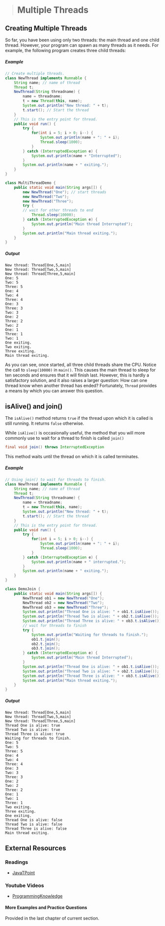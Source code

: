 ># Multiple Threads

## Creating Multiple Threads

So far, you have been using only two threads: the main thread and one child thread. However, your program can spawn as many threads as it needs. For example, the following program creates three child threads:

##### Example

```java
// Create multiple threads.
class NewThread implements Runnable {
    String name; // name of thread
    Thread t;
    NewThread(String threadname) {
        name = threadname;
        t = new Thread(this, name);
        System.out.println("New thread: " + t);
        t.start(); // Start the thread
    }
    // This is the entry point for thread.
    public void run() {
        try {
            for(int i = 5; i > 0; i--) {
                System.out.println(name + ": " + i);
                Thread.sleep(1000);
            }
        } catch (InterruptedException e) {
            System.out.println(name + "Interrupted");
        }
        System.out.println(name + " exiting.");
    }
}
```

```java
class MultiThreadDemo {
    public static void main(String args[]) {
        new NewThread("One"); // start threads
        new NewThread("Two");
        new NewThread("Three");
        try {
        // wait for other threads to end
            Thread.sleep(10000);
        } catch (InterruptedException e) {
            System.out.println("Main thread Interrupted");
        }
        System.out.println("Main thread exiting.");
    }
}
```

##### Output

    New thread: Thread[One,5,main]
    New thread: Thread[Two,5,main]
    New thread: Thread[Three,5,main]
    One: 5
    Two: 5
    Three: 5
    One: 4
    Two: 4
    Three: 4
    One: 3
    Three: 3
    Two: 3
    One: 2
    Three: 2
    Two: 2
    One: 1
    Three: 1
    Two: 1
    One exiting.
    Two exiting.
    Three exiting.
    Main thread exiting.

As you can see, once started, all three child threads share the CPU. Notice the call to `sleep(10000)` in `main()`. This causes the main thread to sleep for ten seconds and ensures that it will finish last. However, this is hardly a satisfactory solution, and it also raises a larger question: How can one thread know when another thread has ended? Fortunately, `Thread` provides a means by which you can answer this question.

## isAlive() and join()

The `isAlive()` method returns `true` if the thread upon which it is called is still running. It returns `false` otherwise.

While `isAlive()` is occasionally useful, the method that you will more commonly use to wait for a thread to finish is called `join()`

```java
final void join() throws InterruptedException
```

This method waits until the thread on which it is called terminates.

##### Example

```java
// Using join() to wait for threads to finish.
class NewThread implements Runnable {
    String name; // name of thread
    Thread t;
    NewThread(String threadname) {
        name = threadname;
        t = new Thread(this, name);
        System.out.println("New thread: " + t);
        t.start(); // Start the thread
    }
    // This is the entry point for thread.
    public void run() {
        try {
            for(int i = 5; i > 0; i--) {
                System.out.println(name + ": " + i);
                Thread.sleep(1000);
            }
        } catch (InterruptedException e) {
            System.out.println(name + " interrupted.");
        }
        System.out.println(name + " exiting.");
    }
}
```
```java
class DemoJoin {
    public static void main(String args[]) {
        NewThread ob1 = new NewThread("One");
        NewThread ob2 = new NewThread("Two");
        NewThread ob3 = new NewThread("Three");
        System.out.println("Thread One is alive: " + ob1.t.isAlive());
        System.out.println("Thread Two is alive: " + ob2.t.isAlive());
        System.out.println("Thread Three is alive: " + ob3.t.isAlive());
        // wait for threads to finish
        try {
            System.out.println("Waiting for threads to finish.");
            ob1.t.join();
            ob2.t.join();
            ob3.t.join();
        } catch (InterruptedException e) {
            System.out.println("Main thread Interrupted");
        }
        System.out.println("Thread One is alive: " + ob1.t.isAlive());
        System.out.println("Thread Two is alive: " + ob2.t.isAlive());
        System.out.println("Thread Three is alive: " + ob3.t.isAlive());
        System.out.println("Main thread exiting.");
    }
}
```
##### Output

    New thread: Thread[One,5,main]
    New thread: Thread[Two,5,main]
    New thread: Thread[Three,5,main]
    Thread One is alive: true
    Thread Two is alive: true
    Thread Three is alive: true
    Waiting for threads to finish.
    One: 5
    Two: 5
    Three: 5
    One: 4
    Two: 4
    Three: 4
    One: 3
    Two: 3
    Three: 3
    One: 2
    Two: 2
    Three: 2
    One: 1
    Two: 1
    Three: 1
    Two exiting.
    Three exiting.
    One exiting.
    Thread One is alive: false
    Thread Two is alive: false
    Thread Three is alive: false
    Main thread exiting.


## External Resources

### Readings

* [JavaTPoint](https://www.javatpoint.com/join()-method)

### Youtube Videos

* [ProgrammingKnowledge](https://www.youtube.com/watch?v=8bSlaGsG4dk&list=PLS1QulWo1RIbfTjQvTdj8Y6yyq4R7g-Al&index=45)

#### More Examples and Practice Questions

Provided in the last chapter of current section.